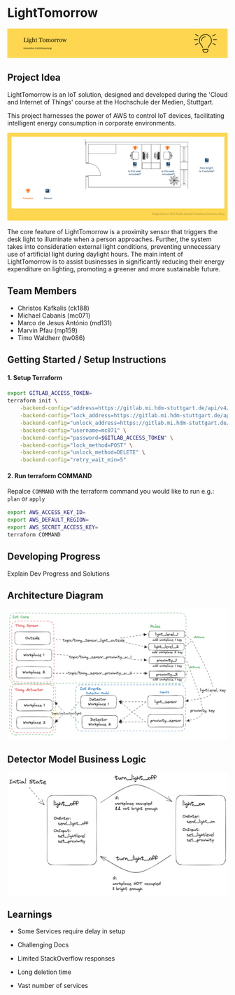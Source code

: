 # LightTomorrow

![Concept](./files/headerLightTomorrow.png)

## Project Idea

LightTomorrow is an IoT solution, designed and developed during the 'Cloud and Internet of Things' course at the Hochschule der Medien, Stuttgart.

This project harnesses the power of AWS to control IoT devices, facilitating intelligent energy consumption in corporate environments.

![Concept](./files/concept.png)

The core feature of LightTomorrow is a proximity sensor that triggers the desk light to illuminate when a person approaches. Further, the system takes into consideration external light conditions, preventing unnecessary use of artificial light during daylight hours. The main intent of LightTomorrow is to assist businesses in significantly reducing their energy expenditure on lighting, promoting a greener and more sustainable future.

## Team Members

- Christos Kafkalis (ck188)
- Michael Cabanis (mc071)
- Marco de Jesus António (md131)
- Marvin Pfau (mp159)
- Timo Waldherr (tw086)

## Getting Started / Setup Instructions

#### 1. Setup Terraform

```sh
export GITLAB_ACCESS_TOKEN=
terraform init \
    -backend-config="address=https://gitlab.mi.hdm-stuttgart.de/api/v4/projects/9068/terraform/state/default" \
    -backend-config="lock_address=https://gitlab.mi.hdm-stuttgart.de/api/v4/projects/9068/terraform/state/default/lock" \
    -backend-config="unlock_address=https://gitlab.mi.hdm-stuttgart.de/api/v4/projects/9068/terraform/state/default/lock" \
    -backend-config="username=mc071" \
    -backend-config="password=$GITLAB_ACCESS_TOKEN" \
    -backend-config="lock_method=POST" \
    -backend-config="unlock_method=DELETE" \
    -backend-config="retry_wait_min=5"
```

#### 2. Run terraform COMMAND

Repalce `COMMAND` with the terraform command you would like to run e.g.: `plan` or `apply`

```sh
export AWS_ACCESS_KEY_ID=
export AWS_DEFAULT_REGION=
export AWS_SECRET_ACCESS_KEY=
terraform COMMAND
```

## Developing Progress

Explain Dev Progress and Solutions

## Architecture Diagram

![Architecture Diagram](./files/diagramArchitecture.png)

## Detector Model Business Logic

![Detector Model Business Logic](./files/diagramDetectorModel.png)

## Learnings

- Some Services require delay in setup

- Challenging Docs

- Limited StackOverflow responses

- Long deletion time

- Vast number of services
